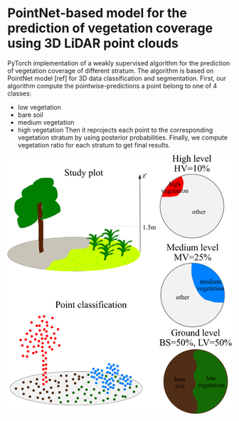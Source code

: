 # PointNet-based model for the prediction of vegetation coverage using 3D LiDAR point clouds

PyTorch implementation of a weakly supervised algorithm for the prediction of vegetation coverage of different stratum. The algorithm is based on PointNet model [ref] for 3D data classification and segmentation.
First, our algorithm compute the pointwise-predictions a point belong to one of 4 classes:
- low vegetation
- bare soil
- medium vegetation
- high vegetation
Then it reprojects each point to the corresponding vegetation stratum by using posterior probabilities.
Finally, we compute vegetation ratio for each stratum to get final results.


![](exemples_images/3_stratum.png)
